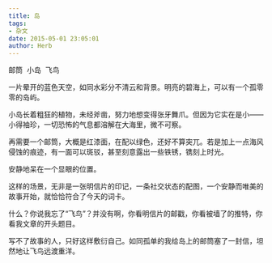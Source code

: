 ```yaml
---
title: 岛
tags:
- 杂文
date: 2015-05-01 23:05:01
author: Herb
---
```


<pre>邮筒 小岛 飞鸟</pre>

一片晕开的蓝色天空，如同水彩分不清云和背景。明亮的碧海上，可以有一个孤零零的岛屿。



小岛长着粗狂的植物，未经斧凿，努力地想变得张牙舞爪。但因为它实在是小——小得袖珍，一切恐怖的气息都溶解在大海里，微不可察。

再需要一个邮筒，大概是红漆面，在配以绿色，还好不算突兀。若是加上一点海风侵蚀的痕迹，有一面可以斑驳，甚至刻意露出一些铁锈，镌刻上时光。

安静地呆在一个显眼的位置。

这样的场景，无非是一张明信片的印记，一条社交状态的配图，一个安静而唯美的故事开始，就恰恰符合了今天的词卡。

什么？你说我忘了“飞鸟”？并没有啊，你看明信片的邮戳，你看被墙了的推特，你看我文章的开头题目。

写不了故事的人，只好这样敷衍自己。如同孤单的我给岛上的邮筒塞了一封信，坦然地让飞鸟远渡重洋。